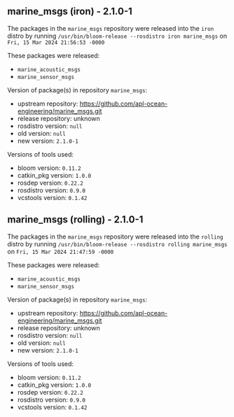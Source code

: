 ## marine_msgs (iron) - 2.1.0-1

The packages in the `marine_msgs` repository were released into the `iron` distro by running `/usr/bin/bloom-release --rosdistro iron marine_msgs` on `Fri, 15 Mar 2024 21:56:53 -0000`

These packages were released:
- `marine_acoustic_msgs`
- `marine_sensor_msgs`

Version of package(s) in repository `marine_msgs`:

- upstream repository: https://github.com/apl-ocean-engineering/marine_msgs.git
- release repository: unknown
- rosdistro version: `null`
- old version: `null`
- new version: `2.1.0-1`

Versions of tools used:

- bloom version: `0.11.2`
- catkin_pkg version: `1.0.0`
- rosdep version: `0.22.2`
- rosdistro version: `0.9.0`
- vcstools version: `0.1.42`


## marine_msgs (rolling) - 2.1.0-1

The packages in the `marine_msgs` repository were released into the `rolling` distro by running `/usr/bin/bloom-release --rosdistro rolling marine_msgs` on `Fri, 15 Mar 2024 21:47:59 -0000`

These packages were released:
- `marine_acoustic_msgs`
- `marine_sensor_msgs`

Version of package(s) in repository `marine_msgs`:

- upstream repository: https://github.com/apl-ocean-engineering/marine_msgs.git
- release repository: unknown
- rosdistro version: `null`
- old version: `null`
- new version: `2.1.0-1`

Versions of tools used:

- bloom version: `0.11.2`
- catkin_pkg version: `1.0.0`
- rosdep version: `0.22.2`
- rosdistro version: `0.9.0`
- vcstools version: `0.1.42`


